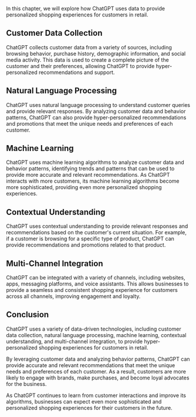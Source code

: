 

In this chapter, we will explore how ChatGPT uses data to provide personalized shopping experiences for customers in retail.

Customer Data Collection
------------------------

ChatGPT collects customer data from a variety of sources, including browsing behavior, purchase history, demographic information, and social media activity. This data is used to create a complete picture of the customer and their preferences, allowing ChatGPT to provide hyper-personalized recommendations and support.

Natural Language Processing
---------------------------

ChatGPT uses natural language processing to understand customer queries and provide relevant responses. By analyzing customer data and behavior patterns, ChatGPT can also provide hyper-personalized recommendations and promotions that meet the unique needs and preferences of each customer.

Machine Learning
----------------

ChatGPT uses machine learning algorithms to analyze customer data and behavior patterns, identifying trends and patterns that can be used to provide more accurate and relevant recommendations. As ChatGPT interacts with more customers, its machine learning algorithms become more sophisticated, providing even more personalized shopping experiences.

Contextual Understanding
------------------------

ChatGPT uses contextual understanding to provide relevant responses and recommendations based on the customer's current situation. For example, if a customer is browsing for a specific type of product, ChatGPT can provide recommendations and promotions related to that product.

Multi-Channel Integration
-------------------------

ChatGPT can be integrated with a variety of channels, including websites, apps, messaging platforms, and voice assistants. This allows businesses to provide a seamless and consistent shopping experience for customers across all channels, improving engagement and loyalty.

Conclusion
----------

ChatGPT uses a variety of data-driven technologies, including customer data collection, natural language processing, machine learning, contextual understanding, and multi-channel integration, to provide hyper-personalized shopping experiences for customers in retail.

By leveraging customer data and analyzing behavior patterns, ChatGPT can provide accurate and relevant recommendations that meet the unique needs and preferences of each customer. As a result, customers are more likely to engage with brands, make purchases, and become loyal advocates for the business.

As ChatGPT continues to learn from customer interactions and improve its algorithms, businesses can expect even more sophisticated and personalized shopping experiences for their customers in the future.
